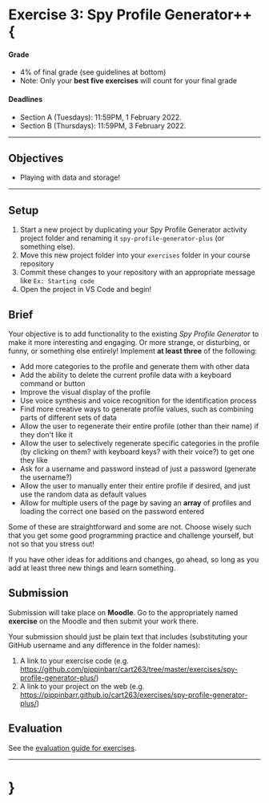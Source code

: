 # Exercise 3: Spy Profile Generator++ {

#### Grade

- 4% of final grade (see guidelines at bottom)
- Note: Only your **best five exercises** will count for your final grade

#### Deadlines

- Section A (Tuesdays): 11:59PM, 1 February 2022.
- Section B (Thursdays): 11:59PM, 3 February 2022.

---

## Objectives

* Playing with data and storage!

---

## Setup

1. Start a new project by duplicating your Spy Profile Generator activity project folder and renaming it `spy-profile-generator-plus` (or something else).
2. Move this new project folder into your `exercises` folder in your course repository
3. Commit these changes to your repository with an appropriate message like `Ex: Starting code`
4. Open the project in VS Code and begin!

## Brief

Your objective is to add functionality to the existing *Spy Profile Generator* to make it more interesting and engaging. Or more strange, or disturbing, or funny, or something else entirely! Implement **at least three** of the following:

- Add more categories to the profile and generate them with other data
- Add the ability to delete the current profile data with a keyboard command or button
- Improve the visual display of the profile
- Use voice synthesis and voice recognition for the identification process
- Find more creative ways to generate profile values, such as combining parts of different sets of data
- Allow the user to regenerate their entire profile (other than their name) if they don't like it
- Allow the user to selectively regenerate specific categories in the profile (by clicking on them? with keyboard keys? with their voice?) to get one they like
- Ask for a username and password instead of just a password (generate the username?)
- Allow the user to manually enter their entire profile if desired, and just use the random data as default values
- Allow for multiple users of the page by saving an **array** of profiles and loading the correct one based on the password entered

Some of these are straightforward and some are not. Choose wisely such that you get some good programming practice and challenge yourself, but not so that you stress out!

If you have other ideas for additions and changes, go ahead, so long as you add at least three new things and learn something.

## Submission

Submission will take place on **Moodle**. Go to the appropriately named **exercise** on the Moodle and then submit your work there.

Your submission should just be plain text that includes (substituting your GitHub username and any difference in the folder names):

1. A link to your exercise code (e.g. <https://github.com/pippinbarr/cart263/tree/master/exercises/spy-profile-generator-plus/>)
2. A link to your project on the web (e.g. <https://pippinbarr.github.io/cart263/exercises/spy-profile-generator-plus/>)

## Evaluation

See the [evaluation guide for exercises](./evaluation-guide).

---

# }
